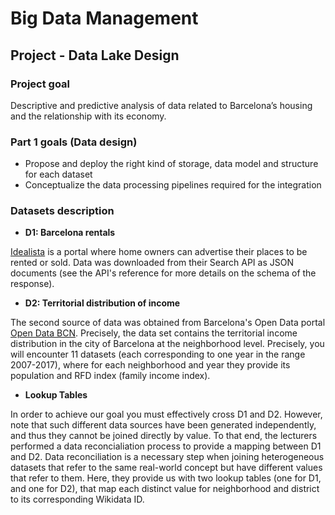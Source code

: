 # Big Data Management 
## Project - Data Lake Design 

### Project goal 

Descriptive and predictive analysis of data related to Barcelona’s housing and the relationship with its economy.

### Part 1 goals (Data design)

+ Propose and deploy the right kind of storage, data model and structure for each dataset
+ Conceptualize the data processing pipelines required for the integration

### Datasets description

+ **D1: Barcelona rentals**

[Idealista](https://www.idealista.com/en/) is a portal where home owners can advertise their places to be rented or sold. Data was downloaded from their Search API as JSON documents (see the API's reference for more details on the schema of the response).

+ **D2: Territorial distribution of income**

The second source of data was obtained from Barcelona's Open Data portal [Open Data BCN](https://opendata-ajuntament.barcelona.cat/data/en/dataset/est-renda-familiar). Precisely, the data set contains the territorial income distribution in the city of Barcelona at the neighborhood level. Precisely, you will encounter 11 datasets (each corresponding to one year in the range 2007-2017), where for each neighborhood and year they provide its population and RFD index (family income index).

+ **Lookup Tables**

In order to achieve our goal you must effectively cross D1 and D2. However, note that such different data sources have been generated independently, and thus they cannot be joined directly by value. To that end, the lecturers performed a data reconcialiation process to provide a mapping between D1 and D2. Data reconciliation is a necessary step when joining heterogeneous datasets that refer to the same real-world concept but have different values that refer to them. Here, they provide us with two lookup tables (one for D1, and one for D2), that map each distinct value for neighborhood and district to its corresponding Wikidata ID.
